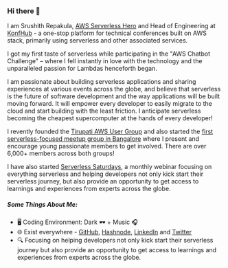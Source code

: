 ### Hi there 👋

I am Srushith Repakula, [AWS Serverless Hero](https://aws.amazon.com/developer/community/heroes/srushith-repakula/) and Head of Engineering at [KonfHub](https://konfhub.com/) - a one-stop platform for technical conferences built on AWS stack, primarily using serverless and other associated services.

I got my first taste of serverless while participating in the "AWS Chatbot Challenge" –  where I fell instantly in love with the technology and the unparalleled passion for Lambdas henceforth began.

I am passionate about building serverless applications and sharing experiences at various events across the globe, and believe that serverless is the future of software development and the way applications will be built moving forward. It will empower every developer to easily migrate to the cloud and start building with the least friction. I anticipate serverless becoming the cheapest supercomputer at the hands of every developer!

I revently founded the [Tirupati AWS User Group](https://www.meetup.com/aws-user-group-tirupati/) and also started the [first serverless-focused meetup group in Bangalore](https://www.meetup.com/Serverless-Bangalore/) where I present and encourage young passionate members to get involved. There are over 6,000+ members across both groups! 

I have also started [Serverless Saturdays](https://github.com/SrushithR/Serverless-Saturdays), a monthly webinar focusing on everything serverless and helping developers not only kick start their serverless journey, but also provide an opportunity to get access to learnings and experiences from experts across the globe.


##### Some Things About Me:
- 🖥️ Coding Environment: Dark 🕶️ + Music 🎧 
- 🌐 Exist everywhere - [GitHub](https://github.com/srushithR), [Hashnode](https://srushith.hashnode.dev/), [LinkedIn](https://www.linkedin.com/in/srushith/) and [Twitter](https://twitter.com/SrushithR)
- 🔍 Focusing on helping developers not only kick start their serverless journey but also provide an opportunity to get access to learnings and experiences from experts across the globe.

<!--
**SrushithR/SrushithR** is a ✨ _special_ ✨ repository because its `README.md` (this file) appears on your GitHub profile.

Here are some ideas to get you started:

- 🔭 I’m currently working on ...
- 🌱 I’m currently learning ...
- 👯 I’m looking to collaborate on ...
- 🤔 I’m looking for help with ...
- 💬 Ask me about ...
- 📫 How to reach me: ...
- 😄 Pronouns: ...
- ⚡ Fun fact: ...
-->

